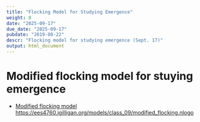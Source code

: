 ```yaml
---
title: "Flocking Model for Studying Emergence"
weight: 8
date: "2025-09-17"
due_date: "2025-09-17"
pubdate: "2019-08-22"
descr: "Flocking model for studying emergence (Sept. 17)"
output: html_document
---
```

# Modified flocking model for stuying emergence

* [Modified flocking model](/models/class_09/modified_flocking.nlogo)
  <https://ees4760.jgilligan.org/models/class_09/modified_flocking.nlogo>
